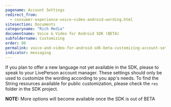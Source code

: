 ```yaml
---
pagename: Account Settings
redirect_from:
  - consumer-experience-voice-video-android-wording.html
sitesection: Documents
categoryname: "Rich Media"
documentname: Voice & Video for Android SDK (BETA)
subfoldername: Customizing
order: 80
permalink: voice-and-video-for-android-sdk-beta-customizing-account-settings.html
indicator: messaging
---
```

If you plan to offer a new language not yet available in the SDK, please to speak to your LivePerson account manager. These settings should only be used to customize the wording according to you app's needs. To find the String resources available for public customization, please check the `res` folder in the SDK project.

**NOTE:** More options will become available once the SDK is out of BETA
